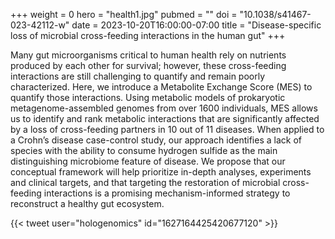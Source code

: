 +++
weight = 0
hero = "health1.jpg"
pubmed = ""
doi = "10.1038/s41467-023-42112-w"
date = 2023-10-20T16:00:00-07:00
title = "Disease-specific loss of microbial cross-feeding interactions in the human gut"
+++

Many gut microorganisms critical to human health rely on nutrients produced by each other for survival; however, these cross-feeding interactions are still challenging to quantify and remain poorly characterized. Here, we introduce a Metabolite Exchange Score (MES) to quantify those interactions. Using metabolic models of prokaryotic metagenome-assembled genomes from over 1600 individuals, MES allows us to identify and rank metabolic interactions that are significantly affected by a loss of cross-feeding partners in 10 out of 11 diseases. When applied to a Crohn’s disease case-control study, our approach identifies a lack of species with the ability to consume hydrogen sulfide as the main distinguishing microbiome feature of disease. We propose that our conceptual framework will help prioritize in-depth analyses, experiments and clinical targets, and that targeting the restoration of microbial cross-feeding interactions is a promising mechanism-informed strategy to reconstruct a healthy gut ecosystem.

{{< tweet user="hologenomics" id="1627164425420677120" >}}
